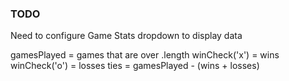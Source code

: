 ### TODO

Need to configure Game Stats dropdown to display data

gamesPlayed = games that are over .length
winCheck('x') = wins
winCheck('o') = losses
ties = gamesPlayed - (wins + losses)
